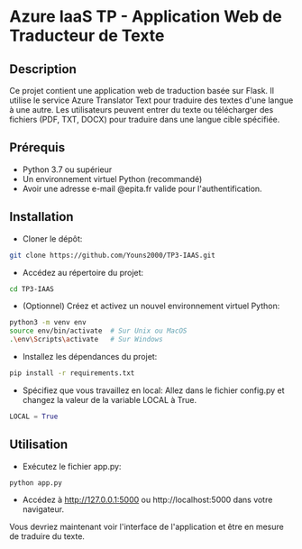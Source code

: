 # Azure IaaS TP - Application Web de Traducteur de Texte

## Description

Ce projet contient une application web de traduction basée sur Flask. Il utilise le service Azure Translator Text pour traduire des textes d'une langue à une autre. Les utilisateurs peuvent entrer du texte ou télécharger des fichiers (PDF, TXT, DOCX) pour traduire dans une langue cible spécifiée.

## Prérequis

- Python 3.7 ou supérieur
- Un environnement virtuel Python (recommandé)
- Avoir une adresse e-mail @epita.fr valide pour l'authentification.

## Installation

- Cloner le dépôt:

```bash
git clone https://github.com/Youns2000/TP3-IAAS.git
```

- Accédez au répertoire du projet:

```bash
cd TP3-IAAS
```

- (Optionnel) Créez et activez un nouvel environnement virtuel Python:

```bash
python3 -m venv env
source env/bin/activate  # Sur Unix ou MacOS
.\env\Scripts\activate   # Sur Windows
```

- Installez les dépendances du projet:

```bash
pip install -r requirements.txt
```

- Spécifiez que vous travaillez en local:
  Allez dans le fichier config.py et changez la valeur de la variable LOCAL à True.

```python
LOCAL = True
```

## Utilisation

- Exécutez le fichier app.py:

```bash
python app.py
```

- Accédez à http://127.0.0.1:5000 ou http://localhost:5000 dans votre navigateur.

Vous devriez maintenant voir l'interface de l'application et être en mesure de traduire du texte.
